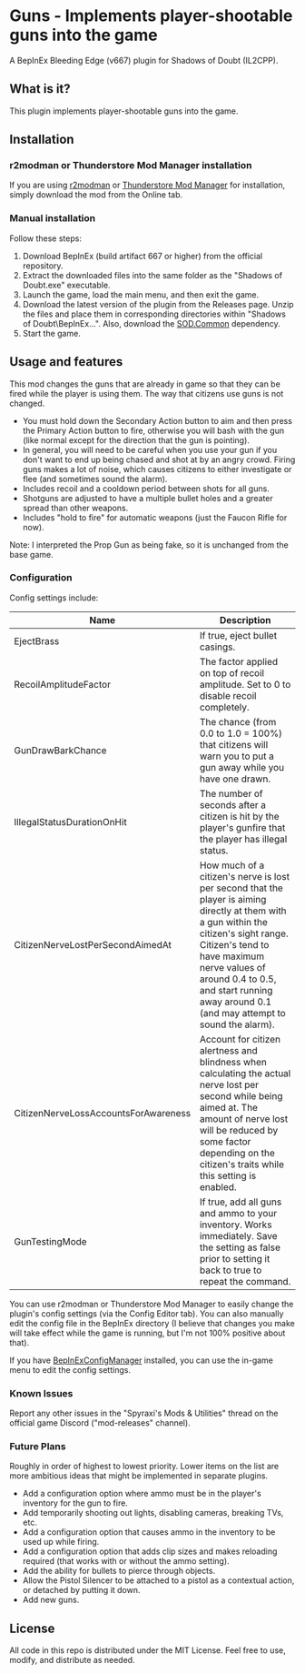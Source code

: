 # Guns - Implements player-shootable guns into the game

A BepInEx Bleeding Edge (v667) plugin for Shadows of Doubt (IL2CPP).

## What is it?

This plugin implements player-shootable guns into the game.

## Installation

### r2modman or Thunderstore Mod Manager installation

If you are using [r2modman](https://thunderstore.io/c/shadows-of-doubt/p/ebkr/r2modman/) or [Thunderstore Mod Manager](https://www.overwolf.com/oneapp/Thunderstore-Thunderstore_Mod_Manager) for installation, simply download the mod from the Online tab.

### Manual installation

Follow these steps:

1. Download BepInEx (build artifact 667 or higher) from the official repository.
2. Extract the downloaded files into the same folder as the "Shadows of Doubt.exe" executable.
3. Launch the game, load the main menu, and then exit the game.
4. Download the latest version of the plugin from the Releases page. Unzip the files and place them in corresponding directories within "Shadows of Doubt\BepInEx...". Also, download the [SOD.Common](https://thunderstore.io/c/shadows-of-doubt/p/Venomaus/SODCommon/) dependency.
5. Start the game.

## Usage and features

This mod changes the guns that are already in game so that they can be fired while the player is using them. The way that citizens use guns is not changed.

- You must hold down the Secondary Action button to aim and then press the Primary Action button to fire, otherwise you will bash with the gun (like normal except for the direction that the gun is pointing).
- In general, you will need to be careful when you use your gun if you don't want to end up being chased and shot at by an angry crowd. Firing guns makes a lot of noise, which causes citizens to either investigate or flee (and sometimes sound the alarm).
- Includes recoil and a cooldown period between shots for all guns.
- Shotguns are adjusted to have a multiple bullet holes and a greater spread than other weapons.
- Includes "hold to fire" for automatic weapons (just the Faucon Rifle for now).

Note: I interpreted the Prop Gun as being fake, so it is unchanged from the base game.

### Configuration

Config settings include:

| Name | Description |
|------|-------------|
| EjectBrass | If true, eject bullet casings. |
| RecoilAmplitudeFactor | The factor applied on top of recoil amplitude. Set to 0 to disable recoil completely. |
| GunDrawBarkChance | The chance (from 0.0 to 1.0 = 100%) that citizens will warn you to put a gun away while you have one drawn. |
| IllegalStatusDurationOnHit | The number of seconds after a citizen is hit by the player's gunfire that the player has illegal status. |
| CitizenNerveLostPerSecondAimedAt | How much of a citizen's nerve is lost per second that the player is aiming directly at them with a gun within the citizen's sight range. Citizen's tend to have maximum nerve values of around 0.4 to 0.5, and start running away around 0.1 (and may attempt to sound the alarm). |
| CitizenNerveLossAccountsForAwareness | Account for citizen alertness and blindness when calculating the actual nerve lost per second while being aimed at. The amount of nerve lost will be reduced by some factor depending on the citizen's traits while this setting is enabled. |
| GunTestingMode | If true, add all guns and ammo to your inventory. Works immediately. Save the setting as false prior to setting it back to true to repeat the command. |

You can use r2modman or Thunderstore Mod Manager to easily change the plugin's config settings (via the Config Editor tab). You can also manually edit the config file in the BepInEx directory (I believe that changes you make will take effect while the game is running, but I'm not 100% positive about that).

If you have [BepInExConfigManager](https://thunderstore.io/c/shadows-of-doubt/p/TeamSpyraxi/BepInExConfigManager/) installed, you can use the in-game menu to edit the config settings.

### Known Issues

Report any other issues in the "Spyraxi's Mods & Utilities" thread on the official game Discord ("mod-releases" channel).

### Future Plans

Roughly in order of highest to lowest priority. Lower items on the list are more ambitious ideas that might be implemented in separate plugins.

- Add a configuration option where ammo must be in the player's inventory for the gun to fire.
- Add temporarily shooting out lights, disabling cameras, breaking TVs, etc.
- Add a configuration option that causes ammo in the inventory to be used up while firing.
- Add a configuration option that adds clip sizes and makes reloading required (that works with or without the ammo setting).
- Add the ability for bullets to pierce through objects.
- Allow the Pistol Silencer to be attached to a pistol as a contextual action, or detached by putting it down.
- Add new guns.

## License

All code in this repo is distributed under the MIT License. Feel free to use, modify, and distribute as needed.
